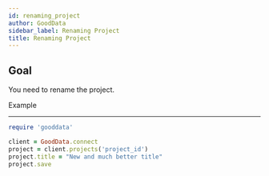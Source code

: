 ```yaml
---
id: renaming_project
author: GoodData
sidebar_label: Renaming Project
title: Renaming Project
---
```


Goal
-------

You need to rename the project.

Example

--------


```ruby
require 'gooddata'

client = GoodData.connect
project = client.projects('project_id')
project.title = "New and much better title"
project.save
```
